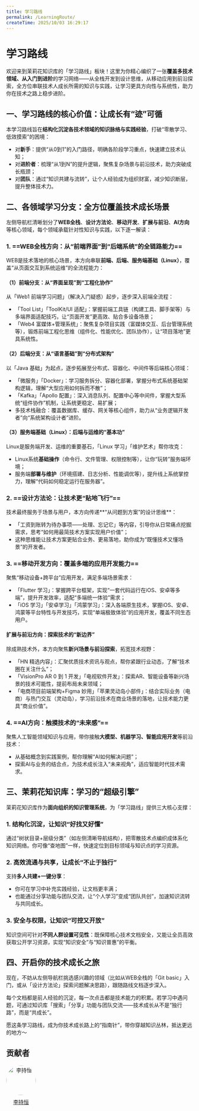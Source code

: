 ```yaml
---
title: 学习路线
permalink: /LearningRoute/
createTime: 2025/10/03 16:29:17
---
```


# 学习路线
欢迎来到茉莉花知识库的「学习路线」板块！这里为你精心编织了一张**覆盖多技术领域、从入门到进阶**的学习网络——从全栈开发到设计思维，从移动应用到前沿探索，全方位串联技术人成长所需的知识与实践，让学习更具方向性与系统性，助力你在技术之路上稳步进阶。


## 一、学习路线的核心价值：让成长有“迹”可循
本学习路线旨在**结构化沉淀各技术领域的知识脉络与实践经验**，打破“零散学习、低效摸索”的困境：
- 对**新手**：提供“从0到1”的入门路径，明确各阶段学习重点，快速建立技术认知；
- 对**进阶者**：梳理“从1到N”的提升逻辑，聚焦复杂场景与前沿技术，助力突破成长瓶颈；
- 对**团队**：通过“知识共建与流转”，让个人经验成为组织财富，减少知识断层，提升整体技术力。


## 二、各领域学习分支：全方位覆盖技术成长场景
左侧导航栏清晰划分了**WEB全栈**、**设计方法论**、**移动开发**、**扩展与前沿**、**AI方向**等核心领域，每个领域承载针对性知识与实践，以下逐一解读：


### 1. ==WEB全栈方向：从“前端界面”到“后端系统”的全链路能力==
WEB是技术落地的核心场景，本方向串联**前端、后端、服务端基础（Linux）**，覆盖“从页面交互到系统运维”的全流程能力：

#### （1）前端分支：从“界面呈现”到“工程化协作”
从「Web1 前端学习问题」（解决入门疑惑）起步，逐步深入前端全流程：
- 「Tool List」「ToolKit/UI 适配」：掌握前端工具链（构建工具、脚手架等）与多端界面适配技巧，让“页面开发”更高效、贴合多设备场景；
- 「Web4 富媒体+管理系统」：聚焦复杂项目实践（富媒体交互、后台管理系统等），锻炼前端工程化思维（组件化、性能优化、团队协作），让“项目落地”更具系统性。

#### （2）后端分支：从“语言基础”到“分布式架构”
以「Java 基础」为起点，逐步拓展至分布式、容器化、中间件等后端核心领域：
- 「微服务」「Docker」：学习服务拆分、容器化部署，掌握分布式系统基础架构逻辑，理解“大型应用如何拆而不散”；
- 「Kafka」「Apollo 配置」：深入消息队列、配置中心等中间件，掌握大型系统“组件协作”机制，让系统更稳定、易扩展；
- 多技术栈融合：覆盖数据库、缓存、网关等核心组件，助力从“业务逻辑开发者”向“系统架构设计者”进阶。

#### （3）服务端基础（Linux）：后端与运维的“基本功”
Linux是服务端开发、运维的重要基石，「Linux 学习」「维护艺术」帮你攻克：
- Linux系统**基础操作**（命令行、文件管理、权限控制等），让你“玩转”服务端环境；
- 服务端**部署与维护**（环境搭建、日志分析、性能调优等），提升线上系统掌控力，理解“代码如何稳定运行在服务器”。


### 2. ==设计方法论：让技术更“贴地飞行”==
技术最终服务于场景与用户，本方向传递**“从问题到方案”的设计思维**：
- 「工资到账转为待办事项——处理、忘记它」等内容，引导你从日常痛点挖掘需求，思考“如何用最简技术方案实现用户价值”；
- 这种思维能让技术方案更贴合业务、更易落地，助你成为“既懂技术又懂场景”的开发者。


### 3. ==移动开发方向：覆盖多端的应用开发能力==
聚焦“移动设备+跨平台”应用开发，满足多端场景需求：
- 「Flutter 学习」：掌握跨平台框架，实现“一套代码运行在iOS、安卓等多端”，提升开发效率，适配“多端统一体验”需求；
- 「iOS 学习」「安卓学习」「鸿蒙学习」：深入各端原生技术，掌握iOS、安卓、鸿蒙等平台特性与开发技巧，实现“单端极致体验”的应用开发，覆盖不同生态用户。


#### 扩展与前沿方向：探索技术的“新边界”
除成熟技术外，本方向聚焦**新兴场景与前沿探索**，拓宽技术视野：
- 「HN 精选内容」：汇聚优质技术资讯与观点，帮你紧跟行业动态，了解“技术圈在关注什么”；
- 「VisionPro AR 0 到 1 开发」「电视软件开发」：探索AR、智能设备等新兴场景的技术可能性，提前布局未来领域；
- 「电商项目前端架构+Figma 妙用」「苹果灵动岛小部件」：结合实际业务（电商）与热门交互（灵动岛），学习前沿技术在商业场景的落地，让技术能力更具“商业价值”。


### 4. ==AI方向：触摸技术的“未来感”==
聚焦人工智能领域知识与应用，带你接触**大模型、机器学习、智能应用开发**等前沿技术：
- 从基础概念到实践案例，帮你理解“AI如何解决问题”；
- 探索AI与业务的结合点，为技术成长注入“未来视角”，适应智能时代技术需求。


## 三、茉莉花知识库：学习的“超级引擎”
茉莉花知识库作为**面向组织的知识管理系统**，为「学习路线」提供三大核心支撑：

### 1. 结构化沉淀，让知识“好找又好懂”
通过“树状目录+层级分类”（如左侧清晰导航结构），把零散技术点编织成体系化知识网络。你可像“查地图”一样，快速定位到目标领域与知识点的学习资源。

### 2. 高效流通与共享，让成长“不止于独行”
支持**多人共建+一键分享**：
- 你可在学习中补充实践经验，让文档更丰满；
- 也能通过分享功能与团队交流，让“个人学习”变成“团队共创”，加速知识流转与共同成长。

### 3. 安全与权限，让知识“可控又开放”
知识空间可针对**不同人群设置可见性**：既保障核心技术文档安全，又能让全员高效获取公开学习资源，实现“知识安全”与“知识普惠”的平衡。


## 四、开启你的技术成长之旅
现在，不妨从左侧导航栏挑选感兴趣的领域（比如从WEB全栈的「Git basic」入门，或从「设计方法论」探索问题解决思路），跟随路线文档逐步深入。

每个文档都是前人经验的沉淀，每一次点击都是技术能力的积累。若学习中遇问题，可通过知识库「搜索」「分享」功能与团队交流——技术成长从不是“独行路”，而是“共成长”。

愿这条学习路线，成为你技术成长路上的“指南针”，带你穿越知识丛林，抵达更远的地方～

## 贡献者

<div class="contributors-list" style="display: flex; gap: 20px; flex-wrap: wrap; margin-top: 20px;">
  <!-- 贡献者 1 -->
  <div style="text-align: center;">
    <img src="https://avatars.githubusercontent.com/u/184400136?v=4" alt="李持恒" style="width: 80px; border-radius: 50%;" />
    <p style="margin-top: 8px;"><a href="https://github.com/Preface-lb" target="_blank">李持恒</a></p>
  </div>
</div>